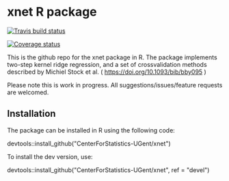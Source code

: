 # xnet R package

[![Travis build status](https://travis-ci.org/CenterForStatistics-UGent/xnet.svg?branch=master)](https://travis-ci.org/CenterForStatistics-UGent/xnet)

[![Coverage status](https://codecov.io/gh/CenterForStatistics-UGent/xnet/branch/master/graph/badge.svg)](https://codecov.io/github/CenterForStatistics-UGent/xnet?branch=master)

This is the github repo for the xnet package in R. The package implements
two-step kernel ridge regression, and a set of crossvalidation methods 
described by Michiel Stock et al. (  https://doi.org/10.1093/bib/bby095 )

Please note this is work in progress. All suggestions/issues/feature requests are welcomed.

## Installation

The package can be installed in R using the following code:

devtools::install_github("CenterForStatistics-UGent/xnet")

To install the dev version, use:

devtools::install_github("CenterForStatistics-UGent/xnet", ref = "devel")

